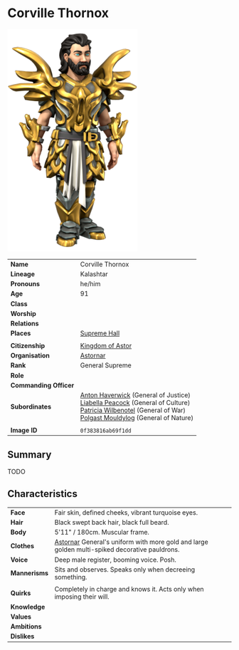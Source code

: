 # Corville Thornox

<img src="https://raw.githubusercontent.com/jesskelsall/astarus-images/main/characters/portraits/0f383816ab69f1dd.png" height="500" />

|||
| --- | --- |
| **Name** | Corville Thornox | character.3
| **Lineage** | Kalashtar |
| **Pronouns** | he/him |
| **Age** | 91 |
| **Class** | |
| **Worship** | |
| **Relations** | |
| **Places** | [Supreme Hall](../places/buildings/supreme-hall.md) |
|||
| **Citizenship** | [Kingdom of Astor](../civilisations/kingdom-of-astor/kingdom-of-astor.md) |
| **Organisation** | [Astornar](../organisations/astornar.md) |
| **Rank** | General Supreme |
| **Role** | |
| **Commanding Officer** | |
| **Subordinates** | [Anton Haverwick](anton-haverwick.md) (General of Justice)<br>[Liabella Peacock](liabella-peacock.md) (General of Culture)<br>[Patricia Wilbenotel](patricia-wilbenotel.md) (General of War)<br>[Polgast Mouldylog](polgast-mouldylog.md) (General of Nature) |
|||
| **Image ID** | `0f383816ab69f1dd` |

## Summary

TODO

## Characteristics

| | |
| --- | --- |
| **Face** | Fair skin, defined cheeks, vibrant turquoise eyes. | characteristics.2
| **Hair** | Black swept back hair, black full beard. |
| **Body** | 5'11" / 180cm. Muscular frame. |
| **Clothes** | [Astornar](../organisations/astornar.md) General's uniform with more gold and large golden multi-spiked decorative pauldrons. |
| **Voice** | Deep male register, booming voice. Posh. |
| **Mannerisms** | Sits and observes. Speaks only when decreeing something. |
| | |
| **Quirks** | Completely in charge and knows it. Acts only when imposing their will. |
| **Knowledge** | |
| **Values** | |
| **Ambitions** | |
| **Dislikes** | |
